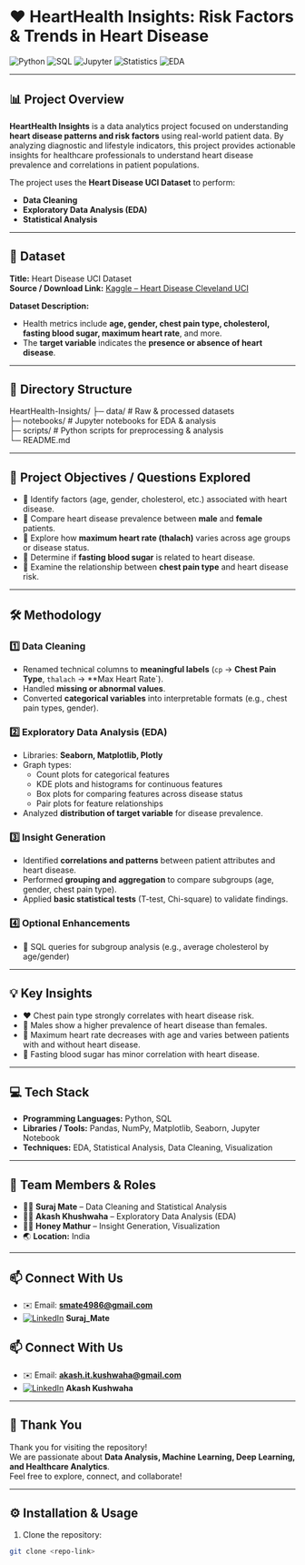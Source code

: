 # ❤️ HeartHealth Insights: Risk Factors & Trends in Heart Disease

![Python](https://img.shields.io/badge/Python-3776AB?style=for-the-badge&logo=python&logoColor=white)
![SQL](https://img.shields.io/badge/SQL-4479A1?style=for-the-badge&logo=MySQL&logoColor=white)
![Jupyter](https://img.shields.io/badge/Jupyter-F37626?style=for-the-badge&logo=jupyter&logoColor=white)
![Statistics](https://img.shields.io/badge/Statistics-008080?style=for-the-badge&logo=gnuplot&logoColor=white)
![EDA](https://img.shields.io/badge/EDA-FF6F00?style=for-the-badge&logo=apacheairflow&logoColor=white)

---

## 📊 Project Overview
**HeartHealth Insights** is a data analytics project focused on understanding **heart disease patterns and risk factors** using real-world patient data. By analyzing diagnostic and lifestyle indicators, this project provides actionable insights for healthcare professionals to understand heart disease prevalence and correlations in patient populations.

The project uses the **Heart Disease UCI Dataset** to perform:  
- **Data Cleaning**  
- **Exploratory Data Analysis (EDA)**  
- **Statistical Analysis**

---

## 📁 Dataset
**Title:** Heart Disease UCI Dataset  
**Source / Download Link:** [Kaggle – Heart Disease Cleveland UCI](https://www.kaggle.com/datasets/cherngs/heart-disease-cleveland-uci)

**Dataset Description:**  
- Health metrics include **age, gender, chest pain type, cholesterol, fasting blood sugar, maximum heart rate**, and more.  
- The **target variable** indicates the **presence or absence of heart disease**.

---

## 📂 Directory Structure
HeartHealth-Insights/
├─ data/             # Raw & processed datasets  
├─ notebooks/        # Jupyter notebooks for EDA & analysis  
├─ scripts/          # Python scripts for preprocessing & analysis  
└─ README.md


---

## 🎯 Project Objectives / Questions Explored
- 🔹 Identify factors (age, gender, cholesterol, etc.) associated with heart disease.  
- 🔹 Compare heart disease prevalence between **male** and **female** patients.  
- 🔹 Explore how **maximum heart rate (thalach)** varies across age groups or disease status.  
- 🔹 Determine if **fasting blood sugar** is related to heart disease.  
- 🔹 Examine the relationship between **chest pain type** and heart disease risk.

---

## 🛠️ Methodology

### 1️⃣ Data Cleaning
- Renamed technical columns to **meaningful labels** (`cp` → **Chest Pain Type**, `thalach` → **Max Heart Rate`).  
- Handled **missing or abnormal values**.  
- Converted **categorical variables** into interpretable formats (e.g., chest pain types, gender).

### 2️⃣ Exploratory Data Analysis (EDA)
- Libraries: **Seaborn, Matplotlib, Plotly**  
- Graph types:  
  - Count plots for categorical features  
  - KDE plots and histograms for continuous features  
  - Box plots for comparing features across disease status  
  - Pair plots for feature relationships  
- Analyzed **distribution of target variable** for disease prevalence.

### 3️⃣ Insight Generation
- Identified **correlations and patterns** between patient attributes and heart disease.  
- Performed **grouping and aggregation** to compare subgroups (age, gender, chest pain type).  
- Applied **basic statistical tests** (T-test, Chi-square) to validate findings.

### 4️⃣ Optional Enhancements
- 🔹 SQL queries for subgroup analysis (e.g., average cholesterol by age/gender)  

---

## 💡 Key Insights 
- ❤️ Chest pain type strongly correlates with heart disease risk.  
- 👨 Males show a higher prevalence of heart disease than females.  
- 💓 Maximum heart rate decreases with age and varies between patients with and without heart disease.  
- 🍬 Fasting blood sugar has minor correlation with heart disease.

---

## 💻 Tech Stack
- **Programming Languages:** Python, SQL  
- **Libraries / Tools:** Pandas, NumPy, Matplotlib, Seaborn, Jupyter Notebook  
- **Techniques:** EDA, Statistical Analysis, Data Cleaning, Visualization  

---

## 👥 Team Members & Roles
- 👨‍💻 **Suraj Mate** – Data Cleaning and Statistical Analysis
- 👨‍💻 **Akash Khushwaha** – Exploratory Data Analysis (EDA)  
- 👨‍💻 **Honey Mathur** – Insight Generation, Visualization  
- 🌏 **Location:** India  

---

## 📫 Connect With Us
- ✉️ Email: **smate4986@gmail.com**  
- [![LinkedIn](https://img.shields.io/badge/LinkedIn-0077B5?style=for-the-badge&logo=linkedin&logoColor=white)](https://www.linkedin.com/in/suraj-mate12/) **Suraj_Mate**

## 📫 Connect With Us
- ✉️ Email: **akash.it.kushwaha@gmail.com**  
- [![LinkedIn](https://img.shields.io/badge/LinkedIn-0077B5?style=for-the-badge&logo=linkedin&logoColor=white)](https://www.linkedin.com/in/akash-kushwaha-/) **Akash Kushwaha**
---

## 🙏 Thank You
Thank you for visiting the repository!  
We are passionate about **Data Analysis, Machine Learning, Deep Learning, and Healthcare Analytics**.  
Feel free to explore, connect, and collaborate!

---

## ⚙️ Installation & Usage
1. Clone the repository:  
```bash
git clone <repo-link>
